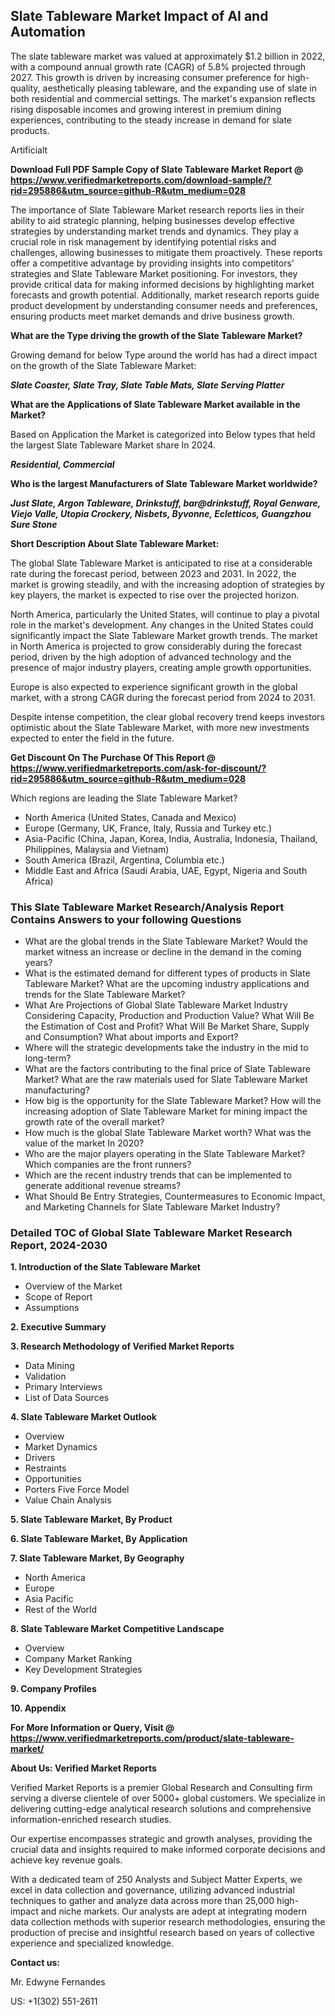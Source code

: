 <h2>Slate Tableware Market Impact of AI and Automation</h2><p>The slate tableware market was valued at approximately $1.2 billion in 2022, with a compound annual growth rate (CAGR) of 5.8% projected through 2027. This growth is driven by increasing consumer preference for high-quality, aesthetically pleasing tableware, and the expanding use of slate in both residential and commercial settings. The market's expansion reflects rising disposable incomes and growing interest in premium dining experiences, contributing to the steady increase in demand for slate products.</p><p>Artificialt</p><p id="" class=""><strong>Download Full PDF Sample Copy of Slate Tableware Market Report @ <a href="https://www.verifiedmarketreports.com/download-sample/?rid=295886&utm_source=github-R&utm_medium=028" target="_blank">https://www.verifiedmarketreports.com/download-sample/?rid=295886&utm_source=github-R&utm_medium=028</a></strong></p><p>The importance of&nbsp;Slate Tableware Market research reports lies in their ability to aid strategic planning, helping businesses develop effective strategies by understanding market trends and dynamics. They play a crucial role in risk management by identifying potential risks and challenges, allowing businesses to mitigate them proactively. These reports offer a competitive advantage by providing insights into competitors' strategies and Slate Tableware Market positioning. For investors, they provide critical data for making informed decisions by highlighting market forecasts and growth potential. Additionally, market research reports guide product development by understanding consumer needs and preferences, ensuring products meet market demands and drive business growth.</p><p><strong>What are the&nbsp;Type driving the growth of the Slate Tableware Market?</strong></p><p id="" class="">Growing demand for below Type around the world has had a direct impact on the growth of the Slate Tableware Market:</p><em><strong>Slate Coaster, Slate Tray, Slate Table Mats, Slate Serving Platter</strong></em></p><strong>What are the&nbsp;Applications&nbsp;of Slate Tableware Market available in the Market?</strong></p><p id="" class="">Based on Application the Market is categorized into Below types that held the largest Slate Tableware Market share In 2024.</p><em><strong>Residential, Commercial</strong></em></p><strong>Who is the largest Manufacturers of Slate Tableware Market worldwide?</strong></p><p><em><strong>Just Slate, Argon Tableware, Drinkstuff, bar@drinkstuff, Royal Genware, Viejo Valle, Utopia Crockery, Nisbets, Byvonne, Ecletticos, Guangzhou Sure Stone</strong></em></p><p id="" class=""><strong>Short Description About Slate Tableware Market:</strong></p><p>The global Slate Tableware Market is anticipated to rise at a considerable rate during the forecast period, between 2023 and 2031. In 2022, the market is growing steadily, and with the increasing adoption of strategies by key players, the market is expected to rise over the projected horizon.</p><p>North America, particularly the United States, will continue to play a pivotal role in the market's development. Any changes in the United States could significantly impact the Slate Tableware Market growth trends. The market in North America is projected to grow considerably during the forecast period, driven by the high adoption of advanced technology and the presence of major industry players, creating ample growth opportunities.</p><p>Europe is also expected to experience significant growth in the global market, with a strong CAGR during the forecast period from 2024 to 2031.</p><p>Despite intense competition, the clear global recovery trend keeps investors optimistic about the Slate Tableware Market, with more new investments expected to enter the field in the future.</p><p id="" class=""><strong>Get Discount On The Purchase Of This Report @ <a href="https://www.verifiedmarketreports.com/ask-for-discount/?rid=295886&utm_source=github-R&utm_medium=028" target="_blank">https://www.verifiedmarketreports.com/ask-for-discount/?rid=295886&utm_source=github-R&utm_medium=028</a></strong></p>Which regions are leading the Slate Tableware Market?</p><ul><li>North America (United States, Canada and Mexico)</li><li>Europe (Germany, UK, France, Italy, Russia and Turkey etc.)</li><li>Asia-Pacific (China, Japan, Korea, India, Australia, Indonesia, Thailand, Philippines, Malaysia and Vietnam)</li><li>South America (Brazil, Argentina, Columbia etc.)</li><li>Middle East and Africa (Saudi Arabia, UAE, Egypt, Nigeria and South Africa)</li></ul><h3 id="" class="">This Slate Tableware Market Research/Analysis Report Contains Answers to your following Questions</h3><ul><li>What are the global trends in the Slate Tableware Market? Would the market witness an increase or decline in the demand in the coming years?</li><li>What is the estimated demand for different types of products in Slate Tableware Market? What are the upcoming industry applications and trends for the Slate Tableware Market?</li><li>What Are Projections of Global Slate Tableware Market Industry Considering Capacity, Production and Production Value? What Will Be the Estimation of Cost and Profit? What Will Be Market Share, Supply and Consumption? What about imports and Export?</li><li>Where will the strategic developments take the industry in the mid to long-term?</li><li>What are the factors contributing to the final price of Slate Tableware Market? What are the raw materials used for Slate Tableware Market manufacturing?</li><li>How big is the opportunity for the Slate Tableware Market? How will the increasing adoption of Slate Tableware Market for mining impact the growth rate of the overall market?</li><li>How much is the global Slate Tableware Market worth? What was the value of the market In 2020?</li><li>Who are the major players operating in the Slate Tableware Market? Which companies are the front runners?</li><li>Which are the recent industry trends that can be implemented to generate additional revenue streams?</li><li>What Should Be Entry Strategies, Countermeasures to Economic Impact, and Marketing Channels for Slate Tableware Market Industry?</li></ul><h3 id="" class="">Detailed TOC of Global Slate Tableware Market Research Report, 2024-2030</h3><p id="" class=""><strong>1. Introduction of the Slate Tableware Market</strong></p><ul><li>Overview of the Market</li><li>Scope of Report</li><li>Assumptions</li></ul><p id="" class=""><strong>2. Executive Summary</strong></p><p id="" class=""><strong>3. Research Methodology of Verified Market Reports</strong></p><ul><li>Data Mining</li><li>Validation</li><li>Primary Interviews</li><li>List of Data Sources</li></ul><p id="" class=""><strong>4. Slate Tableware Market Outlook</strong></p><ul><li>Overview</li><li>Market Dynamics</li><li>Drivers</li><li>Restraints</li><li>Opportunities</li><li>Porters Five Force Model</li><li>Value Chain Analysis</li></ul><p id="" class=""><strong>5. Slate Tableware Market, By Product</strong></p><p id="" class=""><strong>6. Slate Tableware Market, By Application</strong></p><p id="" class=""><strong>7. Slate Tableware Market, By Geography</strong></p><ul><li>North America</li><li>Europe</li><li>Asia Pacific</li><li>Rest of the World</li></ul><p id="" class=""><strong>8. Slate Tableware Market Competitive Landscape</strong></p><ul><li>Overview</li><li>Company Market Ranking</li><li>Key Development Strategies</li></ul><p id="" class=""><strong>9. Company Profiles</strong></p><p id="" class=""><strong>10. Appendix</strong></p><p id="" class=""><strong>For More Information or Query, Visit @ <a href="https://www.verifiedmarketreports.com/product/slate-tableware-market/" target="_blank">https://www.verifiedmarketreports.com/product/slate-tableware-market/</a></strong></p><p id="" class=""><strong>About Us: Verified Market Reports</strong></p><p id="" class="">Verified Market Reports is a premier Global Research and Consulting firm serving a diverse clientele of over 5000+ global customers. We specialize in delivering cutting-edge analytical research solutions and comprehensive information-enriched research studies.</p><p id="" class="">Our expertise encompasses strategic and growth analyses, providing the crucial data and insights required to make informed corporate decisions and achieve key revenue goals.</p><p id="" class="">With a dedicated team of 250 Analysts and Subject Matter Experts, we excel in data collection and governance, utilizing advanced industrial techniques to gather and analyze data across more than 25,000 high-impact and niche markets. Our analysts are adept at integrating modern data collection methods with superior research methodologies, ensuring the production of precise and insightful research based on years of collective experience and specialized knowledge.</p><p id="" class=""><strong>Contact us:</strong></p><p id="" class="">Mr. Edwyne Fernandes</p><p id="" class="">US: +1(302) 551-2611</p>